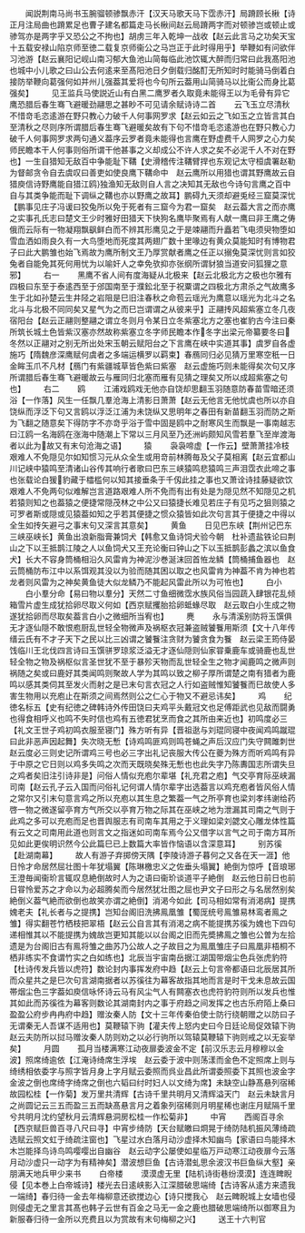 <!-- { "loadSidebar": true } -->
　　闻説荆南马尚书玉腕骝顿骖飘赤汗【汉天马歌天马下霑赤汗】局蹐顾长楸【诗正月注局曲也蹐累足也曹子建名都篇走马长楸间赵云局蹐两字而对顿骖岂或顿止或骖驾亦是两字乎又恐公之不拘也】胡虏三年入乾坤一战收【赵云此言马之功矣天宝十五载安禄山陷京师至徳二载复京师衞公之马岂正于此时得用乎】举鞭如有问欲伴习池游【赵云襄阳记岘山南习郁大鱼池山简每临此池饮辄大醉而归常曰此我髙阳池也城中小儿歌之曰山公去何逺来至髙阳池日夕倒载归酩酊无所知时时能骑马倒着白接防举鞭向葛强何如并州儿强葢其爱将也今句所云葢用山简骑马以比衞公而身比葛强矣】
　　见王监兵马使説近山有白黑二鹰罗者久取竟未能得王以为毛骨有异它鹰恐腊后春生骞飞避暖劲翮思之甚眇不可见请余赋诗诗二首
　　云飞玉立尽清秋不惜竒毛恣逺游在野只教心力破千人何事网罗求【赵云如云之飞如玉之立皆言其白至清秋之尽则序所谓腊后春生骞飞避暖矣故有下句不惜竒毛恣逺游也在野只教心力破千人何事网罗求两句通义葢序云罗者竟未能得也言鹰在野虚费千人网罗之心力矣师民瞻本干人何事则俗所谓干他甚事之义却成公不许人求之矣不必泥千人不对在野也】一生自猎知无敌百中争能耻下鞲【史滑稽传注鞲臂捍也东观记太守桓虞署赵勒为督邮贪令自去虞叹曰善吏如使良鹰下鞲命中　赵云鹰所以用猎也谓其野鹰故云自猎庾信诗野鹰能自猎江鸥独渔知无敌则自人言之决知其无敌也今诗句言鹰之百中自与其类争能而耻下调纵之鞲也亦以野鹰之故耳】鹏碍九天须却避兎经三窟莫深忧【鹏事见庄子冯谖曰狡兔所以免于死者有三窟今为君一窟矣　赵云葢大言之而亦鹰之实事孔氏志曰楚文王少时雅好田猎天下快狗名鹰毕聚焉有人献一鹰曰非王鹰之俦俄而云际有一物凝翔飘飖鲜白而不辨其形鹰见之于是竦翮而升矗若飞电须臾物堕如雪血洒如雨良久有一大鸟堕地而死度其两翅广数十里喙边有黄众莫能知时有博物君子曰此大鹏雏也始飞焉故为鹰所制文王乃厚赏献者鹰之任正以搦兔莫深忧则言如狡兔者自能免其死何用忧为以喻奸人之幸免欤抑亦张纲所谓豺狼当道安问狐狸之意邪】
　　右一
　　黑鹰不省人间有度海疑从北极来【赵云北极北方之极也尔雅有四极曰东至于泰逺西至于邠国南至于濮鈆北至于祝粟谓之四极北方肃杀之气故鹰多生于北如孙楚云生井陉之岩阻是巳旧注春秋之命苞云瑶光为鹰意以瑶光为北斗之名北斗与北极不同同矣又星气为之而巳岂谓谓之从彼来乎】正翮抟风超紫塞立冬几夜宿阳台【赵云正翮则整翮之谓立冬则月令某日立冬紫塞北方之塞也崔豹古今注曰秦所筑长城土色皆紫汉塞亦然故称紫塞立冬字师民瞻本作冬字出梁元帝纂要冬曰冬然以正翮对之别无所出处宋玉朝云赋阳台之下言鹰在峡中实道其事】虞罗自各虚施巧【隋魏彦深鹰赋何虞者之多端运横罗以羁束】春鴈同归必见猜万里寒空秖一日金眸玉爪不凡材【鴈门有紫疆城草皆色紫曰紫塞　赵云虚施巧则未能得矣次句又序所谓腊后春生骞飞避暖故云与雁同归北塞而雁有见猜之理矣又所以成超紫塞之句也】
　　右二
　　鸥
　　江浦戏鸥戏无他亦自饶却思翻玉羽随意防春苗雪暗还须浴【一作落】风生一任飘几羣沧海上清影日萧萧【赵云无他言无他忧虞也所以亦自饶纵而浮泛下句又言鸥以浮泛江浦为未饶纵又思明年之春田有新苗翻玉羽而防之斯为飞翻之随意矣下得防字不亦竒乎浴于雪中固是鸥中之耐寒风生而飘是一事南越志曰江鸥一名海鸥在涨海中随潮上下常以三月风至乃还洲屿颇知风雪若羣飞至岸渡海者以此为故又有末句沧海之语】
　　猿
　　袅袅啼虚【一作云】壁萧萧挂冷枝艰难人不免隠见尔如知惯习元从众全生或用竒前林腾毎及父子莫相离【赵云宜都山川记峡中猿鸣至清诸山谷传其响行者歌曰巴东三峡猿鸣悲猿鸣三声泪霑衣此啼之事也张载论白猨豹藏于櫺槛何以知其接垂条于千仭此挂之事也又萧诠诗挂藤疑欲饮艰难人不免两句似难解岂言道路艰难人所不免而有出有处是为隠见然不知隠见之机若猿则知之也葢猿之便捷常隠茂林之中公又曰猿捷长难见若庄子有见巧之狙则猿之可罗者斯或隠或见猿葢如知之乎若其便捷之惯众猿皆如此次句言其于便捷之中得以全生如抟矢避弓之事末句又深言其意矣】
　　黄鱼
　　日见巴东峡【荆州记巴东三峡巫峡长】黄鱼出浪新脂膏兼饲犬【韩愈又鱼诗饲犬验今朝　杜补遗盐铁论曰荆山之下以王抵鹊江陵之人以鱼饲犬又王充论衡曰钟山之下以玉抵鹊彭蠡之滨以鱼食犬】长大不容身筒桶相沿久风雷肯为神泥沙巻涎沫回首恠龙鳞【筒桶捕鱼器也　赵云筒桶防布江中以系饵观其没以为验而随其困以取之也风雷肯为神葢不肯为神也若龙者则风雷为之神矣黄鱼徒大似龙鳞乃不能起风雷此所以为可恠也】
　　白小
　　白小羣分命【易曰物以羣分】天然二寸鱼细微霑水族风俗当园蔬入肆银花乱倾箱雪片虚生成犹拾卵尽取义何如【西京赋攫胎拾卵蚳蝝尽取　赵云取白小生成之物遂犹拾卵而尽取矣葢言白小之微细所当宥也】
　　麂
　　永与清溪别防将玉馔俱无才逐仙隠不敢恨庖厨乱世轻全物微声及祸枢衣冠兼盗贼饕餮用斯须【文十八年传缙云氏有不才子天下之民以比三凶谓之饕餮注贪财为饕贪食为餮　赵云梁王筠侍晏饯临川王北伐四言诗曰玉馔骈罗琼浆泛溢无才逐仙隠则仙家甞乗鹿车或骑鹿也乱世轻全物之物及祸枢似言圣世犹不至于暴殄天物而乱世轻全生之物才闻鹿鸣之微声则祸随之矣或曰鹿好其类闻鸣则聚故人学为其鸣以致之柳子厚所谓楚之南有猎者为鹿鸣以感其类伺其至发火而射之是已末句言衣冠之人行如盗贼惟知饕餮而巳故使人多害生物用以充庖止在斯须之间焉然则公之仁心于物又不避忌讳矣】
　　鸡
　　纪徳名标五【史有纪徳之碑韩诗外传田饶曰夫鸡平头戴冠文也足傅距武也见敌而闘勇也得食相呼义也鸣不失时信也鸡有五徳君犹烹而食之其所由来近也】初鸣度必三【礼文王世子鸡初鸣衣服至寝门】殊方听有异【晋祖逖与刘琨同寝中夜闻鸡鸣蹴琨曰此非恶声因起舞】失次晓无慙【诗鸡鸣匪鸡则鸣苍蝇之声后汉应门失守闗雎刺世　赵云度必三则史记所谓鸡三号也必三字出礼记丧服大传公在夔为殊方而听鸡鸣有异于中原之它日则以鸡多失鸣之次而天既晓矣殊无慙也也此失字乃陈夀国志所谓失旦之鸡者矣旧注引诗非是】问俗人情似充庖尔辈堪【礼充君之庖】气交亭育际巫峡漏司南【赵云孔子云入国而问俗礼记何谓人情尔辈字出选葢言以鸡充庖者皆风俗人情之常尔又引末句意言鸡之所以充庖以其生息之繁葢一气之所亭育也梁刘孝纬谢给药啓一物之微遂留亭育方气所交以亭育万物之际其在巫峡之地为泄漏其司南之气则于此鸡之多可以充庖而足也晋舆服志有司南车其用之于义理如梁刘勰文心雕龙体性篇有云文之司南用此道也则言文之指迷如司南车焉今公又借字以言气之司于南方耳所见如此更俟明识然今公此篇巳已上数篇大率皆作恼语以含深意耳】
　　别苏徯【赴湖南幕】
　　故人有游子弃掷傍天隅【李陵诗游子暮何之又各在天一涯】他日怜才命居然屈壮图十年犹塌翼【陈琳檄忠义之佐垂头塌翼】絶倒为惊呼【音琅琊王澄毎闻衞玠言辄叹息絶倒故时人为之语曰衞玠谈道平子絶倒　赵云他日前日也前日甞怜爱苏之才命以为必超腾矣而今居然犹壮图之屈也尹文子曰形之与名居然别矣絶倒义葢气絶而欲倒也故笑亦谓之絶倒】消渇今如此【司马相如常有消渇病】提携媿老夫【礼长者与之提携】岂知台阁旧洗拂鳯凰雏【蜀厐统号鳯雏易林鸾者鳯之雏】得实翻苍竹栖枝把翠梧【赵云公自言其有消渇之病不能提携苏徯为媿也下四句递相惟其以不能提携为媿故岂更知其能以以台阁之旧而先奬拂鳯之雏也公曽为左拾遗是为台阁旧古有鳯将雏之曲苏乃公故人之子故目之为鳯凰雏庄子曰鳯凰非梧桐不栖非练实不食谓竹实之白如练也】北辰当宇宙南岳据江湖国带烟尘色兵张虎豹符【杜诗传发兵皆以虎符】数论封内事挥发府中趋【赵云上句言帝都语曰北辰居其所而众星共之是巳次句言湖南据者以苏徯往为幕客故指其地而言是时干戈未息故云国帯烟尘色三字葢如庾信咏怀诗云马有风尘气人有闗塞衣也虎符豹符则所以发兵也惟其如此而苏徯徃为幕客则数论其湖南封内之事于府趋之间发挥之也古乐府陌上桑曰盈盈公府步冉冉府中趋】赠汝秦人防【文十三年传秦伯使士防行绕朝赠之以防曰子无谓秦无人吾谋不适用也】莫鞭辕下驹【灌夫传上怒内史曰今日廷论局促效辕下驹　赵云夫防所以挝马赠汝秦人防则劝之以必行驹所以驾辕莫鞭辕下驹则戒之以无妄举矣】
　　月圆
　　孤月当楼满寒江动夜扉委波金不定【前汉乐志云月穆穆以金波】照席绮逾依【江淹诗绮席生浮埃　赵云委于波中则荡漾而金色不定照席上则与绮绣相依委字与照字皆月身上字月赋云委照而呉业昌此所谓委照委下其照也波金字金波之倒也席绮字绮席之倒也六韬曰纣时妇人以文绮为席】未缺空山静髙悬列宿稀故园松桂【一作菊】发万里共清辉【古诗千里共明月又清辉溢天门　赵云未缺言月之尚圆记云三五而盈三五而缺髙悬言月之着象列宿稀则月明星稀也谢庄月赋隔千里兮共明月沈约望秋月云清辉悬洞房松桂一作松菊非】
　　中宵
　　西阁百寻余【西京赋巨兽百寻八尺曰寻】中宵步绮防【天台赋皦曰烱晃于绮防陆机振风薄绮疏选赋云照文虹于绮疏注窗也】飞星过水白落月动沙虚择木知幽鸟【家语曰鸟能择木木岂能择鸟诗鸟鸣嘤嘤出自幽谷　赵云动字公屡使如星临万戸动寒江动夜扉今云落月动沙虚只一动字为有精神矣】潜波想巨鱼【古诗潜虬思余波汉书巨鱼纵大壑】亲朋满天地兵甲少来书
　　白帝楼
　　漠漠虚无里【陆机诗街巷纷漠漠】连连睥睨侵【见本巻上白帝城诗】楼光去日逺峡影入江深腊破思端绮【古诗客从逺方来遗我一端绮】春归待一金去年梅柳意还欲搅边心【诗只搅我心　赵云睥睨城上女墙也侵则侵虚无之里言其髙也韩子云世有百金之马无一金之鹿也腊破思端绮所以御寒且为新服春归待一金所以充费且以为赏故有末句梅柳之兴】
　　送王十六判官
